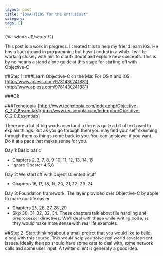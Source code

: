 ```yaml
---
layout: post
title: "[DRAFT]iOS for the enthusiast"
category: 
tags: []
---
```

{% include JB/setup %}

This post is a work in progress. I created this to help my friend learn iOS. He has a background in programming but hasn't coded in a while. I will be working closely with him to clarify doubt and explore new concepts. This is by no means a stand alone guide at this stage for starting off with Objective-C

##Step 1:
###Learn Objective-C on the Mac
For OS X and iOS
[http://www.apress.com/9781430241881](http://www.apress.com/9781430241881)

###OR

###Techotopia:
[http://www.techotopia.com/index.php/Objective-C_2.0_Essentials](http://www.techotopia.com/index.php/Objective-C_2.0_Essentials)

There are a lot of big words used and a there is quite a bit of text used to explain things. But as you go through them you may find your self skimming through them as things come back to you. You can go slower if you want. Do it at a pace that makes sense for you.

Day 1: Basic basic

- Chapters 2, 3, 7, 8, 9, 10, 11, 12, 13, 14, 15
- Ignore Chapter 4,5,6

Day 2: We start off with Object Oriented Stuff

- Chapters 16, 17, 18, 19, 20, 21, 22, 23 ,24

Day 3: Foundation framework. The layer provided over Objective-C by apple to make our life easier.

- Chapters 25, 26, 27, 28 ,29 
- Skip 30, 31, 32, 32, 34. These chapters talk about file handling and preprocessor directives. We'll deal with these while writing code, as they would make more sense with real life examples.

##Step 2:
Start thinking about a small project that you would like to build along with this course. This would help you solve real world development issues. Ideally the app should have some data to deal with, some network calls and some user input. A twitter client is generally a good idea.